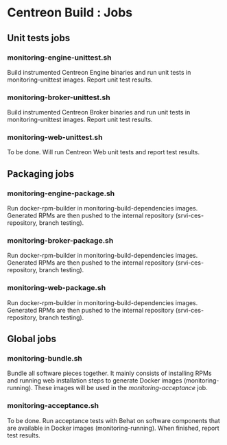 # Centreon Build : Jobs

## Unit tests jobs

### monitoring-engine-unittest.sh

Build instrumented Centreon Engine binaries and run unit tests in
monitoring-unittest images. Report unit test results.

### monitoring-broker-unittest.sh

Build instrumented Centreon Broker binaries and run unit tests in
monitoring-unittest images. Report unit test results.

### monitoring-web-unittest.sh

To be done. Will run Centreon Web unit tests and report test results.

## Packaging jobs

### monitoring-engine-package.sh

Run docker-rpm-builder in monitoring-build-dependencies images.
Generated RPMs are then pushed to the internal repository
(srvi-ces-repository, branch testing).

### monitoring-broker-package.sh

Run docker-rpm-builder in monitoring-build-dependencies images.
Generated RPMs are then pushed to the internal repository
(srvi-ces-repository, branch testing).

### monitoring-web-package.sh

Run docker-rpm-builder in monitoring-build-dependencies images.
Generated RPMs are then pushed to the internal repository
(srvi-ces-repository, branch testing).

## Global jobs

### monitoring-bundle.sh

Bundle all software pieces together. It mainly consists of installing
RPMs and running web installation steps to generate Docker images
(monitoring-running). These images will be used in the
*monitoring-acceptance* job.

### monitoring-acceptance.sh

To be done. Run acceptance tests with Behat on software components that
are available in Docker images (monitoring-running). When finished,
report test results.
